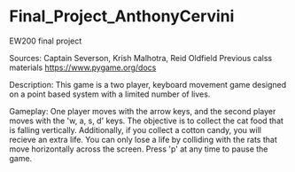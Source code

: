 # Final_Project_AnthonyCervini
EW200 final project

Sources:
Captain Severson, Krish Malhotra, Reid Oldfield
Previous calss materials
https://www.pygame.org/docs



Description:
This game is a two player, keyboard movement game designed on a point based system with a limited number of lives.

Gameplay:
One player moves with the arrow keys, and the second player moves with the 'w, a, s, d' keys. The objective is to collect the cat food that is falling vertically.
Additionally, if you collect a cotton candy, you will recieve an extra life. You can only lose a life by colliding with the rats that move horizontally across the screen.
Press 'p' at any time to pause the game.
